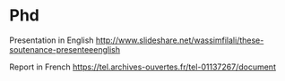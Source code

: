 Phd
======

Presentation in English
http://www.slideshare.net/wassimfilali/these-soutenance-presenteeenglish

Report in French
https://tel.archives-ouvertes.fr/tel-01137267/document
